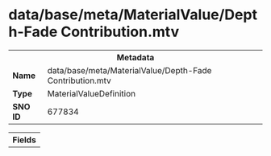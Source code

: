 <h1>data/base/meta/MaterialValue/Depth-Fade Contribution.mtv</h1><table><tr><th colspan="100%">Metadata</th></tr><tr><td><b>Name</b></td><td>data/base/meta/MaterialValue/Depth-Fade Contribution.mtv</td></tr><tr><td><b>Type</b></td><td>MaterialValueDefinition</td></tr><tr><td><b>SNO ID</b></td><td>677834</td></tr></table>

<table><tr><th colspan="100%">Fields</th></tr></table>

